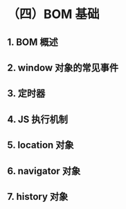 # （四）BOM 基础

## 1. BOM 概述
## 2. window 对象的常见事件
## 3. 定时器
## 4. JS 执行机制
## 5. location 对象
## 6. navigator 对象
## 7. history 对象